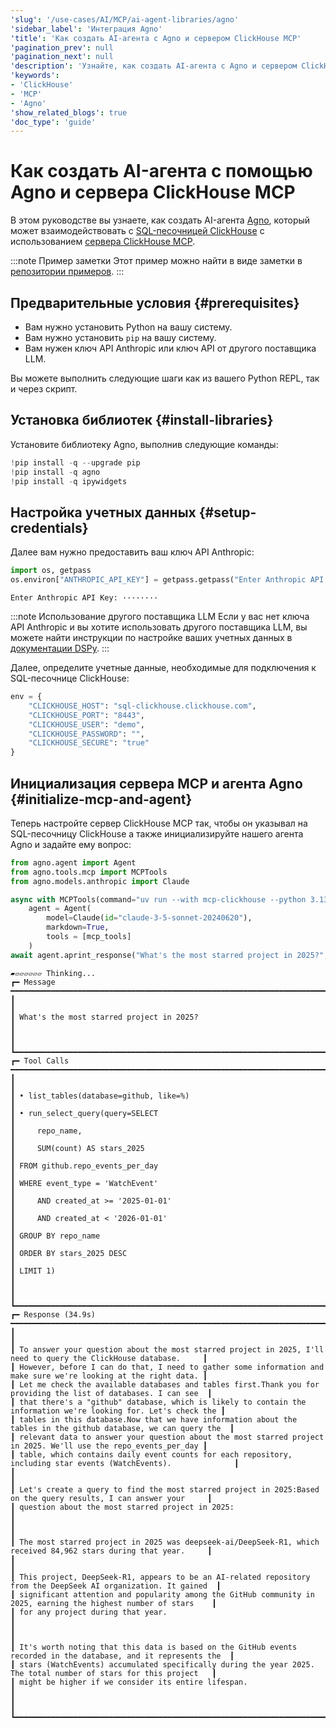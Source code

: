 ```yaml
---
'slug': '/use-cases/AI/MCP/ai-agent-libraries/agno'
'sidebar_label': 'Интеграция Agno'
'title': 'Как создать AI-агента с Agno и сервером ClickHouse MCP'
'pagination_prev': null
'pagination_next': null
'description': 'Узнайте, как создать AI-агента с Agno и сервером ClickHouse MCP'
'keywords':
- 'ClickHouse'
- 'MCP'
- 'Agno'
'show_related_blogs': true
'doc_type': 'guide'
---
```

# Как создать AI-агента с помощью Agno и сервера ClickHouse MCP

В этом руководстве вы узнаете, как создать AI-агента [Agno](https://github.com/agno-agi/agno), который может взаимодействовать с 
[SQL-песочницей ClickHouse](https://sql.clickhouse.com/) с использованием [сервера ClickHouse MCP](https://github.com/ClickHouse/mcp-clickhouse).

:::note Пример заметки
Этот пример можно найти в виде заметки в [репозитории примеров](https://github.com/ClickHouse/examples/blob/main/ai/mcp/agno/agno.ipynb).
:::

## Предварительные условия {#prerequisites}
- Вам нужно установить Python на вашу систему.
- Вам нужно установить `pip` на вашу систему.
- Вам нужен ключ API Anthropic или ключ API от другого поставщика LLM.

Вы можете выполнить следующие шаги как из вашего Python REPL, так и через скрипт.

<VerticalStepper headerLevel="h2">

## Установка библиотек {#install-libraries}

Установите библиотеку Agno, выполнив следующие команды:

```python
!pip install -q --upgrade pip
!pip install -q agno
!pip install -q ipywidgets
```

## Настройка учетных данных {#setup-credentials}

Далее вам нужно предоставить ваш ключ API Anthropic:

```python
import os, getpass
os.environ["ANTHROPIC_API_KEY"] = getpass.getpass("Enter Anthropic API Key:")
```

```response title="Response"
Enter Anthropic API Key: ········
```

:::note Использование другого поставщика LLM
Если у вас нет ключа API Anthropic и вы хотите использовать другого поставщика LLM,
вы можете найти инструкции по настройке ваших учетных данных в [документации DSPy](https://dspy.ai/#__tabbed_1_1).
:::

Далее, определите учетные данные, необходимые для подключения к SQL-песочнице ClickHouse:

```python
env = {
    "CLICKHOUSE_HOST": "sql-clickhouse.clickhouse.com",
    "CLICKHOUSE_PORT": "8443",
    "CLICKHOUSE_USER": "demo",
    "CLICKHOUSE_PASSWORD": "",
    "CLICKHOUSE_SECURE": "true"
}
```

## Инициализация сервера MCP и агента Agno {#initialize-mcp-and-agent}

Теперь настройте сервер ClickHouse MCP так, чтобы он указывал на SQL-песочницу ClickHouse 
а также инициализируйте нашего агента Agno и задайте ему вопрос:

```python
from agno.agent import Agent
from agno.tools.mcp import MCPTools
from agno.models.anthropic import Claude
```

```python
async with MCPTools(command="uv run --with mcp-clickhouse --python 3.13 mcp-clickhouse", env=env, timeout_seconds=60) as mcp_tools:
    agent = Agent(
        model=Claude(id="claude-3-5-sonnet-20240620"),
        markdown=True,
        tools = [mcp_tools]
    )
await agent.aprint_response("What's the most starred project in 2025?", stream=True)
```

```response title="Response"
▰▱▱▱▱▱▱ Thinking...
┏━ Message ━━━━━━━━━━━━━━━━━━━━━━━━━━━━━━━━━━━━━━━━━━━━━━━━━━━━━━━━━━━━━━━━━━━━━━━━━━━━━━━━━━━━━━━━━━━━━━━━━━━━━━━┓
┃                                                                                                                 ┃
┃ What's the most starred project in 2025?                                                                        ┃
┃                                                                                                                 ┃
┗━━━━━━━━━━━━━━━━━━━━━━━━━━━━━━━━━━━━━━━━━━━━━━━━━━━━━━━━━━━━━━━━━━━━━━━━━━━━━━━━━━━━━━━━━━━━━━━━━━━━━━━━━━━━━━━━━┛
┏━ Tool Calls ━━━━━━━━━━━━━━━━━━━━━━━━━━━━━━━━━━━━━━━━━━━━━━━━━━━━━━━━━━━━━━━━━━━━━━━━━━━━━━━━━━━━━━━━━━━━━━━━━━━━┓
┃                                                                                                                 ┃
┃ • list_tables(database=github, like=%)                                                                          ┃
┃ • run_select_query(query=SELECT                                                                                 ┃
┃     repo_name,                                                                                                  ┃
┃     SUM(count) AS stars_2025                                                                                    ┃
┃ FROM github.repo_events_per_day                                                                                 ┃
┃ WHERE event_type = 'WatchEvent'                                                                                 ┃
┃     AND created_at >= '2025-01-01'                                                                              ┃
┃     AND created_at < '2026-01-01'                                                                               ┃
┃ GROUP BY repo_name                                                                                              ┃
┃ ORDER BY stars_2025 DESC                                                                                        ┃
┃ LIMIT 1)                                                                                                        ┃
┃                                                                                                                 ┃
┗━━━━━━━━━━━━━━━━━━━━━━━━━━━━━━━━━━━━━━━━━━━━━━━━━━━━━━━━━━━━━━━━━━━━━━━━━━━━━━━━━━━━━━━━━━━━━━━━━━━━━━━━━━━━━━━━━┛
┏━ Response (34.9s) ━━━━━━━━━━━━━━━━━━━━━━━━━━━━━━━━━━━━━━━━━━━━━━━━━━━━━━━━━━━━━━━━━━━━━━━━━━━━━━━━━━━━━━━━━━━━━━┓
┃                                                                                                                 ┃
┃ To answer your question about the most starred project in 2025, I'll need to query the ClickHouse database.     ┃
┃ However, before I can do that, I need to gather some information and make sure we're looking at the right data. ┃
┃ Let me check the available databases and tables first.Thank you for providing the list of databases. I can see  ┃
┃ that there's a "github" database, which is likely to contain the information we're looking for. Let's check the ┃
┃ tables in this database.Now that we have information about the tables in the github database, we can query the  ┃
┃ relevant data to answer your question about the most starred project in 2025. We'll use the repo_events_per_day ┃
┃ table, which contains daily event counts for each repository, including star events (WatchEvents).              ┃
┃                                                                                                                 ┃
┃ Let's create a query to find the most starred project in 2025:Based on the query results, I can answer your     ┃
┃ question about the most starred project in 2025:                                                                ┃
┃                                                                                                                 ┃
┃ The most starred project in 2025 was deepseek-ai/DeepSeek-R1, which received 84,962 stars during that year.     ┃
┃                                                                                                                 ┃
┃ This project, DeepSeek-R1, appears to be an AI-related repository from the DeepSeek AI organization. It gained  ┃
┃ significant attention and popularity among the GitHub community in 2025, earning the highest number of stars    ┃
┃ for any project during that year.                                                                               ┃
┃                                                                                                                 ┃
┃ It's worth noting that this data is based on the GitHub events recorded in the database, and it represents the  ┃
┃ stars (WatchEvents) accumulated specifically during the year 2025. The total number of stars for this project   ┃
┃ might be higher if we consider its entire lifespan.                                                             ┃
┃                                                                                                                 ┃
┗━━━━━━━━━━━━━━━━━━━━━━━━━━━━━━━━━━━━━━━━━━━━━━━━━━━━━━━━━━━━━━━━━━━━━━━━━━━━━━━━━━━━━━━━━━━━━━━━━━━━━━━━━━━━━━━━━┛
```

</VerticalStepper>